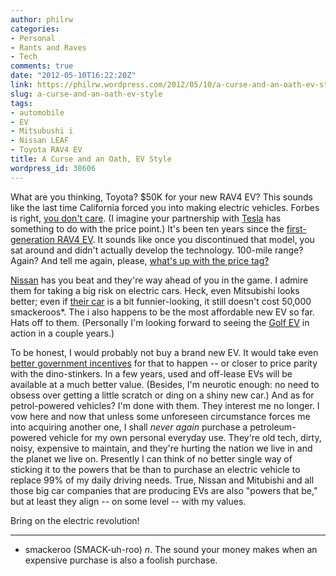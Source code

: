 ```yaml
---
author: philrw
categories:
- Personal
- Rants and Raves
- Tech
comments: true
date: "2012-05-10T16:22:20Z"
link: https://philrw.wordpress.com/2012/05/10/a-curse-and-an-oath-ev-style/
slug: a-curse-and-an-oath-ev-style
tags:
- automobile
- EV
- Mitsubushi i
- Nissan LEAF
- Toyota RAV4 EV
title: A Curse and an Oath, EV Style
wordpress_id: 38606
---
```


What are you thinking, Toyota? $50K for your new RAV4 EV? This sounds like the last time California forced you into making electric vehicles. Forbes is right, [you don't care](http://www.forbes.com/sites/dalebuss/2012/05/08/in-rav4-ev-toyota-has-luxury-of-not-caring-if-you-buy-one/). (I imagine your partnership with [Tesla](http://www.teslamotors.com) has something to do with the price point.) It's been ten years since the [first-generation RAV4 EV](http://en.wikipedia.org/wiki/Toyota_RAV4_EV#First_generation). It sounds like once you discontinued that model, you sat around and didn't actually develop the technology. 100-mile range? Again? And tell me again, please, [what's up with the price tag?](http://blogs.wsj.com/drivers-seat/2012/05/08/toyota-rav4-ev-at-50000-will-anyone-buy-it/)

[Nissan](http://www.nissanusa.com/electric-cars/leaf/) has you beat and they're way ahead of you in the game. I admire them for taking a big risk on electric cars. Heck, even Mitsubishi looks better; even if [their car](http://www.mitsubishicars.com/imiev) is a bit funnier-looking, it still doesn't cost 50,000 smackeroos*. The i also happens to be the most affordable new EV so far. Hats off to them. (Personally I'm looking forward to seeing the [Golf EV](http://www.engadget.com/2012/03/16/vw-golf-blue-e-emotion-coming-2013/) in action in a couple years.)

To be honest, I would probably not buy a brand new EV. It would take even [better government incentives](http://www.huffingtonpost.com/2012/02/15/electric-car-rebate-obama-budget_n_1279852.html) for that to happen -- or closer to price parity with the dino-stinkers. In a few years, used and off-lease EVs will be available at a much better value. (Besides, I'm neurotic enough: no need to obsess over getting a little scratch or ding on a shiny new car.) And as for petrol-powered vehicles? I'm done with them. They interest me no longer. I vow here and now that unless some unforeseen circumstance forces me into acquiring another one, I shall _never again_ purchase a petroleum-powered vehicle for my own personal everyday use. They're old tech, dirty, noisy, expensive to maintain, and they're hurting the nation we live in and the planet we live on. Presently I can think of no better single way of sticking it to the powers that be than to purchase an electric vehicle to replace 99% of my daily driving needs. True, Nissan and Mitubishi and all those big car companies that are producing EVs are also "powers that be," but at least they align -- on some level -- with my values.

Bring on the electric revolution!



* * *



* smackeroo (SMACK-uh-roo) _n_. The sound your money makes when an expensive purchase is also a foolish purchase.
